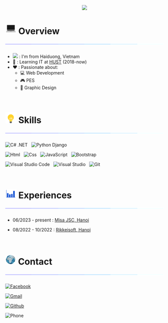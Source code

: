 <p align="center" color="#36BCF7FF"><img src="https://readme-typing-svg.herokuapp.com?lines=I'm+Nguyen+Long+Nhat;I'm+a+Misa+Fresher;I'm+a+Web05's+member!"></p>

# <img src="Assets/Images/coding-animation.gif" width="35px" height="35px"> Overview <img src="Assets/Images/break-line.gif">

* <img src="https://cdn.countryflags.com/thumbs/vietnam/flag-400.png" width="21px"> : I'm from Haiduong, Vietnam
* 🎒 : Learning IT at [HUST](https://hust.edu.vn/) (2018-now)
* ❤️ : Passionate about:
    - 💻 Web Development
    - 🎮 PES
    - 🎨 Graphic Design
    
<br/>

# <img src="Assets/Images/bulb.gif" width="35px" height="35px"> Skills <img src="Assets/Images/break-line.gif">
<img src="https://img.shields.io/badge/.NET-5d00ff?logo=csharp&logoColor=white" title="C# .NET" height="25"/> &nbsp;
<img src="https://img.shields.io/badge/Django-256da8?logo=python&logoColor=f5e105" title="Python Django" height="25"/> &nbsp;

<img src="https://img.shields.io/badge/Html-00630d?logo=html5&logoColor=eeff00" title="Html" height="25"/> &nbsp;
<img src="https://img.shields.io/badge/Css-0000ff?logo=css3&logoColor=ff4d00" title="Css" height="25"/> &nbsp;
<img src="https://img.shields.io/badge/JavaScript-91007e?logo=javascript&logoColor=F7DF1E" title="JavaScript" height="25"/> &nbsp;
<img src="https://img.shields.io/badge/Bootstrap-5202ad?logo=bootstrap&logoColor=white" title="Bootstrap" height="25"/> &nbsp;

<img src="https://img.shields.io/badge/VS Code-0077cc?logo=windows&logoColor=white" title="Visual Studio Code" height="25"/> &nbsp;
<img src="https://img.shields.io/badge/Visual Studio-5d00ff?logo=windows&logoColor=white" title="Visual Studio" height="25"/> &nbsp;
<img src="https://img.shields.io/badge/Git-005e5a?logo=git&logoColor=ff3c00" title="Git" height="25"/> &nbsp;

<br/>

# <img src="Assets/Images/blue-chart.gif" width="35px" height="30px"> Experiences <img src="Assets/Images/break-line.gif">
<!-- <img src="https://upload.wikimedia.org/wikipedia/commons/b/ba/Logo-Rikkei.png" width="50px"> &nbsp;
<img src="https://upload.wikimedia.org/wikipedia/commons/thumb/c/c0/Logo_MISA.svg/1280px-Logo_MISA.svg.png" width="60px"> &nbsp; -->

* 06/2023 - present : [Misa JSC, Hanoi](https://www.misa.vn/) 

* 08/2022 - 10/2022 : [Rikkeisoft, Hanoi](https://rikkeisoft.com/) 

<br/>

# <img src="Assets/Images/earth.gif" width="34px" height="33px"> Contact <img src="Assets/Images/break-line.gif">

[![Facebook](https://img.shields.io/badge/Facebook.com/nlnhat28-1877F2?style=for-the-badge&logo=facebook&logoColor=white)](https://www.facebook.com/nlnhat28)

[![Gmail](https://img.shields.io/badge/nl.nhat28@gmail.com-bd0000?style=for-the-badge&logo=gmail&logoColor=white)](https://mail.google.com/mail/u/1/#inbox?compose=CllgCKCBjtvwGvqLZhmbXgnhfWnmmksJpgLSrfVZNsJrgtQKJTbJbbJmnjjHhbKHHMRRjnWLNnq)

[![Github](https://img.shields.io/badge/Github.com/nlnhat28-101010?style=for-the-badge&logo=github&logoColor=white)](https://github.com/nlnhat28/)

![Phone](https://img.shields.io/badge/0818627285-0077B5?style=for-the-badge&logo=zalo&logoColor=white)